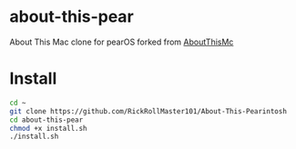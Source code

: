 # about-this-pear

About This Mac clone for pearOS forked from [AboutThisMc](https://github.com/hungngocphat01/AboutThisMc)



# Install

```bash
cd ~
git clone https://github.com/RickRollMaster101/About-This-Pearintosh
cd about-this-pear
chmod +x install.sh
./install.sh
```
